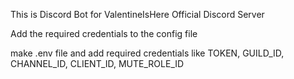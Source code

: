 This is Discord Bot for ValentineIsHere Official Discord Server

Add the required credentials to the config file

make .env file and add required credentials like TOKEN, GUILD_ID, CHANNEL_ID, CLIENT_ID, MUTE_ROLE_ID
